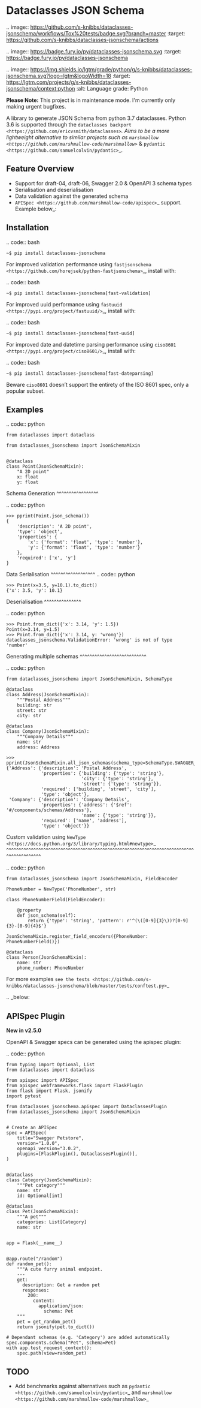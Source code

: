 Dataclasses JSON Schema
=======================

.. image:: https://github.com/s-knibbs/dataclasses-jsonschema/workflows/Tox%20tests/badge.svg?branch=master
    :target: https://github.com/s-knibbs/dataclasses-jsonschema/actions

.. image:: https://badge.fury.io/py/dataclasses-jsonschema.svg
    :target: https://badge.fury.io/py/dataclasses-jsonschema

.. image:: https://img.shields.io/lgtm/grade/python/g/s-knibbs/dataclasses-jsonschema.svg?logo=lgtm&logoWidth=18
    :target: https://lgtm.com/projects/g/s-knibbs/dataclasses-jsonschema/context:python
    :alt:    Language grade: Python

**Please Note:** This project is in maintenance mode. I'm currently only making urgent bugfixes.

A library to generate JSON Schema from python 3.7 dataclasses. Python 3.6 is supported through the `dataclasses backport <https://github.com/ericvsmith/dataclasses>`_. Aims to be a more lightweight alternative to similar projects such as `marshmallow <https://github.com/marshmallow-code/marshmallow>`_ & `pydantic <https://github.com/samuelcolvin/pydantic>`_.

Feature Overview
----------------

* Support for draft-04, draft-06, Swagger 2.0 & OpenAPI 3 schema types
* Serialisation and deserialisation
* Data validation against the generated schema
* `APISpec <https://github.com/marshmallow-code/apispec>`_ support. Example below_:

Installation
------------

.. code:: bash

    ~$ pip install dataclasses-jsonschema

For improved validation performance using `fastjsonschema <https://github.com/horejsek/python-fastjsonschema>`_, install with:

.. code:: bash

    ~$ pip install dataclasses-jsonschema[fast-validation]

For improved uuid performance using `fastuuid <https://pypi.org/project/fastuuid/>`_, install with:

.. code:: bash

    ~$ pip install dataclasses-jsonschema[fast-uuid]

For improved date and datetime parsing performance using `ciso8601 <https://pypi.org/project/ciso8601/>`_, install with:

.. code:: bash

    ~$ pip install dataclasses-jsonschema[fast-dateparsing]

Beware `ciso8601` doesn’t support the entirety of the ISO 8601 spec, only a popular subset.


Examples
--------

.. code:: python

    from dataclasses import dataclass

    from dataclasses_jsonschema import JsonSchemaMixin


    @dataclass
    class Point(JsonSchemaMixin):
        "A 2D point"
        x: float
        y: float


Schema Generation
^^^^^^^^^^^^^^^^^

.. code:: python

    >>> pprint(Point.json_schema())
    {
        'description': 'A 2D point',
        'type': 'object',
        'properties': {
            'x': {'format': 'float', 'type': 'number'},
            'y': {'format': 'float', 'type': 'number'}
        },
        'required': ['x', 'y']
    }

Data Serialisation
^^^^^^^^^^^^^^^^^^
.. code:: python

    >>> Point(x=3.5, y=10.1).to_dict()
    {'x': 3.5, 'y': 10.1}

Deserialisation
^^^^^^^^^^^^^^^

.. code:: python

    >>> Point.from_dict({'x': 3.14, 'y': 1.5})
    Point(x=3.14, y=1.5)
    >>> Point.from_dict({'x': 3.14, y: 'wrong'})
    dataclasses_jsonschema.ValidationError: 'wrong' is not of type 'number'

Generating multiple schemas
^^^^^^^^^^^^^^^^^^^^^^^^^^^

.. code:: python

    from dataclasses_jsonschema import JsonSchemaMixin, SchemaType
    
    @dataclass
    class Address(JsonSchemaMixin):
        """Postal Address"""
        building: str
        street: str
        city: str
    
    @dataclass
    class Company(JsonSchemaMixin):
        """Company Details"""
        name: str
        address: Address
    
    >>> pprint(JsonSchemaMixin.all_json_schemas(schema_type=SchemaType.SWAGGER_V3))
    {'Address': {'description': 'Postal Address',
                 'properties': {'building': {'type': 'string'},
                                'city': {'type': 'string'},
                                'street': {'type': 'string'}},
                 'required': ['building', 'street', 'city'],
                 'type': 'object'},
     'Company': {'description': 'Company Details',
                 'properties': {'address': {'$ref': '#/components/schemas/Address'},
                                'name': {'type': 'string'}},
                 'required': ['name', 'address'],
                 'type': 'object'}}
        

Custom validation using `NewType <https://docs.python.org/3/library/typing.html#newtype>`_
^^^^^^^^^^^^^^^^^^^^^^^^^^^^^^^^^^^^^^^^^^^^^^^^^^^^^^^^^^^^^^^^^^^^^^^^^^^^^^^^^^^^^^^^^^

.. code:: python

    from dataclasses_jsonschema import JsonSchemaMixin, FieldEncoder

    PhoneNumber = NewType('PhoneNumber', str)
    
    class PhoneNumberField(FieldEncoder):
    
        @property
        def json_schema(self):
            return {'type': 'string', 'pattern': r'^(\([0-9]{3}\))?[0-9]{3}-[0-9]{4}$'}
    
    JsonSchemaMixin.register_field_encoders({PhoneNumber: PhoneNumberField()})
    
    @dataclass
    class Person(JsonSchemaMixin):
        name: str
        phone_number: PhoneNumber

For more examples `see the tests <https://github.com/s-knibbs/dataclasses-jsonschema/blob/master/tests/conftest.py>`_

.. _below:

APISpec Plugin
--------------
**New in v2.5.0**

OpenAPI & Swagger specs can be generated using the apispec plugin:

.. code:: python

    from typing import Optional, List
    from dataclasses import dataclass

    from apispec import APISpec
    from apispec_webframeworks.flask import FlaskPlugin
    from flask import Flask, jsonify
    import pytest

    from dataclasses_jsonschema.apispec import DataclassesPlugin
    from dataclasses_jsonschema import JsonSchemaMixin


    # Create an APISpec
    spec = APISpec(
        title="Swagger Petstore",
        version="1.0.0",
        openapi_version="3.0.2",
        plugins=[FlaskPlugin(), DataclassesPlugin()],
    )
    
    
    @dataclass
    class Category(JsonSchemaMixin):
        """Pet category"""
        name: str
        id: Optional[int]

    @dataclass
    class Pet(JsonSchemaMixin):
        """A pet"""
        categories: List[Category]
        name: str


    app = Flask(__name__)


    @app.route("/random")
    def random_pet():
        """A cute furry animal endpoint.
        ---
        get:
          description: Get a random pet
          responses:
            200:
              content:
                application/json:
                  schema: Pet
        """
        pet = get_random_pet()
        return jsonify(pet.to_dict())
 
    # Dependant schemas (e.g. 'Category') are added automatically
    spec.components.schema("Pet", schema=Pet)
    with app.test_request_context():
        spec.path(view=random_pet)

TODO
----

* Add benchmarks against alternatives such as `pydantic <https://github.com/samuelcolvin/pydantic>`_ and `marshmallow <https://github.com/marshmallow-code/marshmallow>`_
